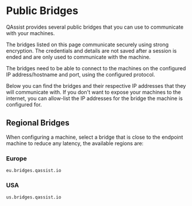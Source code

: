 # Public Bridges

QAssist provides several public bridges that you can use to communicate with your machines.


The bridges listed on this page communicate securely using strong encryption. The credentials and
details are not saved after a session is ended and are only used to communicate with the machine.


The bridges need to be able to connect to the machines on the configured IP address/hostname and port,
using the configured protocol.


Below you can find the bridges and their respective IP addresses that they will communicate with.
If you don't want to expose your machines to the internet, you can allow-list the
IP addresses for the bridge the machine is configured for.


## Regional Bridges

When configuring a machine, select a bridge that is close to the endpoint machine to reduce any latency,
the available regions are:

### Europe

`eu.bridges.qassist.io`

### USA

`us.bridges.qassist.io`
